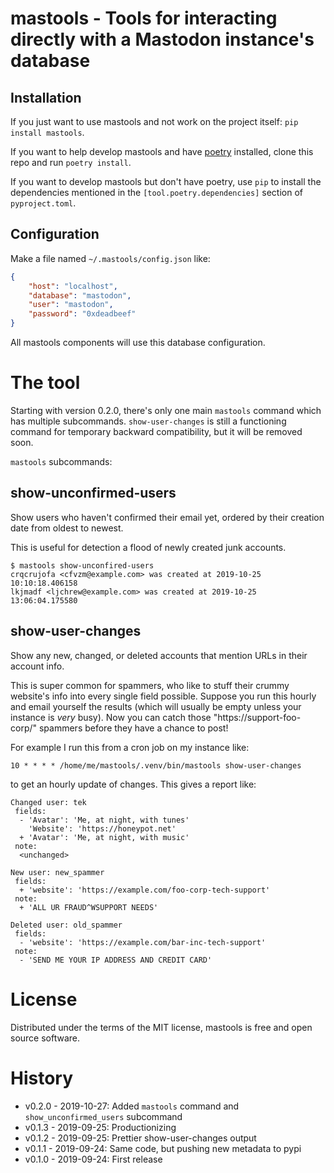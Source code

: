 # mastools - Tools for interacting directly with a Mastodon instance's database

## Installation

If you just want to use mastools and not work on the project itself: `pip install mastools`.

If you want to help develop mastools and have [poetry](https://poetry.eustace.io) installed, clone this repo and run `poetry install`.

If you want to develop mastools but don't have poetry, use `pip` to install the dependencies mentioned in the `[tool.poetry.dependencies]` section of `pyproject.toml`.

## Configuration

Make a file named `~/.mastools/config.json` like:

```json
{
    "host": "localhost",
    "database": "mastodon",
    "user": "mastodon",
    "password": "0xdeadbeef"
}
```

All mastools components will use this database configuration.

# The tool

Starting with version 0.2.0, there's only one main `mastools` command which has
multiple subcommands. `show-user-changes` is still a functioning command for
temporary backward compatibility, but it will be removed soon.

`mastools` subcommands:

## show-unconfirmed-users

Show users who haven't confirmed their email yet, ordered by their creation date
from oldest to newest.

This is useful for detection a flood of newly created junk accounts.

```
$ mastools show-unconfired-users
crqcrujofa <cfvzm@example.com> was created at 2019-10-25 10:10:18.406158
lkjmadf <ljchrew@example.com> was created at 2019-10-25 13:06:04.175580
```

## show-user-changes

Show any new, changed, or deleted accounts that mention URLs in their account
info.

This is super common for spammers, who like to stuff their crummy website's info
into every single field possible. Suppose you run this hourly and email yourself
the results (which will usually be empty unless your instance is *very* busy).
Now you can catch those "https://support-foo-corp/" spammers before they have a
chance to post!

For example I run this from a cron job on my instance like:

```
10 * * * * /home/me/mastools/.venv/bin/mastools show-user-changes
```

to get an hourly update of changes. This gives a report like:

```
Changed user: tek
 fields:
  - 'Avatar': 'Me, at night, with tunes'
    'Website': 'https://honeypot.net'
  + 'Avatar': 'Me, at night, with music'
 note:
  <unchanged>

New user: new_spammer
 fields:
  + 'website': 'https://example.com/foo-corp-tech-support'
 note:
  + 'ALL UR FRAUD^WSUPPORT NEEDS'

Deleted user: old_spammer
 fields:
  - 'website': 'https://example.com/bar-inc-tech-support'
 note:
  - 'SEND ME YOUR IP ADDRESS AND CREDIT CARD'
```

# License

Distributed under the terms of the MIT license, mastools is free and open source software.

# History

- v0.2.0 - 2019-10-27: Added `mastools` command and `show_unconfirmed_users` subcommand
- v0.1.3 - 2019-09-25: Productionizing
- v0.1.2 - 2019-09-25: Prettier show-user-changes output
- v0.1.1 - 2019-09-24: Same code, but pushing new metadata to pypi
- v0.1.0 - 2019-09-24: First release
